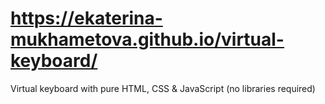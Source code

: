 # https://ekaterina-mukhametova.github.io/virtual-keyboard/
Virtual keyboard with pure HTML, CSS &amp; JavaScript (no libraries required)
